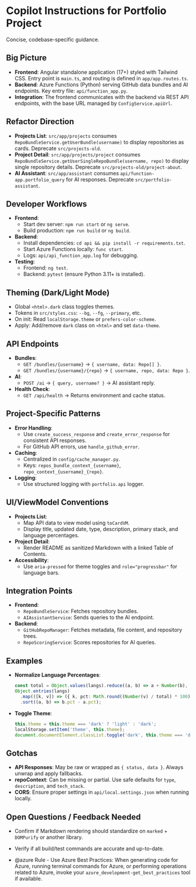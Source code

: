 # Copilot Instructions for Portfolio Project

Concise, codebase-specific guidance.

## Big Picture
- **Frontend**: Angular standalone application (17+) styled with Tailwind CSS. Entry point is `main.ts`, and routing is defined in `app/app.routes.ts`.
- **Backend**: Azure Functions (Python) serving GitHub data bundles and AI endpoints. Key entry file: `api/function_app.py`.
- **Integration**: The frontend communicates with the backend via REST API endpoints, with the base URL managed by `ConfigService.apiUrl`.

## Refactor Direction
- **Projects List**: `src/app/projects` consumes `RepoBundleService.getUserBundle(username)` to display repositories as cards. Deprecate `src/projects-old`.
- **Project Detail**: `src/app/projects/project` consumes `RepoBundleService.getUserSingleRepoBundle(username, repo)` to display single repository details. Deprecate `src/projects-old/project-about`.
- **AI Assistant**: `src/app/assistant` consumes `api/function-app.portfolio_query` for AI responses. Deprecate `src/portfolio-assistant`.

## Developer Workflows
- **Frontend**:
  - Start dev server: `npm run start` or `ng serve`.
  - Build production: `npm run build` or `ng build`.
- **Backend**:
  - Install dependencies: `cd api && pip install -r requirements.txt`.
  - Start Azure Functions locally: `func start`.
  - Logs: `api/api_function_app.log` for debugging.
- **Testing**:
  - Frontend: `ng test`.
  - Backend: `pytest` (ensure Python 3.11+ is installed).

## Theming (Dark/Light Mode)
- Global `<html>.dark` class toggles themes.
- Tokens in `src/styles.css`: `--bg`, `--fg`, `--primary`, etc.
- On init: Read `localStorage.theme` or `prefers-color-scheme`.
- Apply: Add/remove `dark` class on `<html>` and set `data-theme`.

## API Endpoints
- **Bundles**:
  - `GET /bundles/{username}` → `{ username, data: Repo[] }`.
  - `GET /bundles/{username}/{repo}` → `{ username, repo, data: Repo }`.
- **AI**:
  - `POST /ai` → `{ query, username? }` → AI assistant reply.
- **Health Check**:
  - `GET /api/health` → Returns environment and cache status.

## Project-Specific Patterns
- **Error Handling**:
  - Use `create_success_response` and `create_error_response` for consistent API responses.
  - For GitHub API errors, use `handle_github_error`.
- **Caching**:
  - Centralized in `config/cache_manager.py`.
  - Keys: `repos_bundle_context_{username}`, `repo_context_{username}_{repo}`.
- **Logging**:
  - Use structured logging with `portfolio.api` logger.

## UI/ViewModel Conventions
- **Projects List**:
  - Map API data to view model using `toCardVM`.
  - Display title, updated date, type, description, primary stack, and language percentages.
- **Project Detail**:
  - Render README as sanitized Markdown with a linked Table of Contents.
- **Accessibility**:
  - Use `aria-pressed` for theme toggles and `role="progressbar"` for language bars.

## Integration Points
- **Frontend**:
  - `RepoBundleService`: Fetches repository bundles.
  - `AIAssistantService`: Sends queries to the AI endpoint.
- **Backend**:
  - `GitHubRepoManager`: Fetches metadata, file content, and repository trees.
  - `RepoScoringService`: Scores repositories for AI queries.

## Examples
- **Normalize Language Percentages**:
  ```typescript
  const total = Object.values(langs).reduce((a, b) => a + Number(b), 0) || 1;
  Object.entries(langs)
    .map(([k, v]) => ({ k, pct: Math.round((Number(v) / total) * 100) }))
    .sort((a, b) => b.pct - a.pct);
  ```
- **Toggle Theme**:
  ```typescript
  this.theme = this.theme === 'dark' ? 'light' : 'dark';
  localStorage.setItem('theme', this.theme);
  document.documentElement.classList.toggle('dark', this.theme === 'dark');
  ```

## Gotchas
- **API Responses**: May be raw or wrapped as `{ status, data }`. Always unwrap and apply fallbacks.
- **repoContext**: Can be missing or partial. Use safe defaults for `type`, `description`, and `tech_stack`.
- **CORS**: Ensure proper settings in `api/local.settings.json` when running locally.

## Open Questions / Feedback Needed
- Confirm if Markdown rendering should standardize on `marked` + `DOMPurify` or another library.
- Verify if all build/test commands are accurate and up-to-date.

- @azure Rule - Use Azure Best Practices: When generating code for Azure, running terminal commands for Azure, or performing operations related to Azure, invoke your `azure_development-get_best_practices` tool if available.
